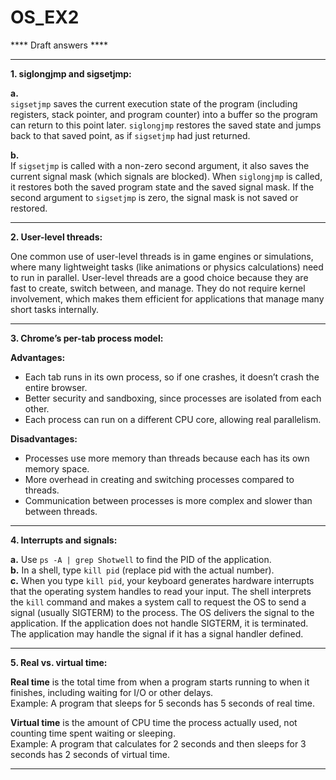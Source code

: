 # OS_EX2

**** Draft answers ****

---

**1. siglongjmp and sigsetjmp:**

**a.**  
`sigsetjmp` saves the current execution state of the program (including registers, stack pointer, and program counter) into a buffer so the program can return to this point later. `siglongjmp` restores the saved state and jumps back to that saved point, as if `sigsetjmp` had just returned.

**b.**  
If `sigsetjmp` is called with a non-zero second argument, it also saves the current signal mask (which signals are blocked). When `siglongjmp` is called, it restores both the saved program state and the saved signal mask. If the second argument to `sigsetjmp` is zero, the signal mask is not saved or restored.

---

**2. User-level threads:**

One common use of user-level threads is in game engines or simulations, where many lightweight tasks (like animations or physics calculations) need to run in parallel. User-level threads are a good choice because they are fast to create, switch between, and manage. They do not require kernel involvement, which makes them efficient for applications that manage many short tasks internally.

---

**3. Chrome’s per-tab process model:**

**Advantages:**
- Each tab runs in its own process, so if one crashes, it doesn’t crash the entire browser.
- Better security and sandboxing, since processes are isolated from each other.
- Each process can run on a different CPU core, allowing real parallelism.

**Disadvantages:**
- Processes use more memory than threads because each has its own memory space.
- More overhead in creating and switching processes compared to threads.
- Communication between processes is more complex and slower than between threads.

---

**4. Interrupts and signals:**

**a.** Use `ps -A | grep Shotwell` to find the PID of the application.  
**b.** In a shell, type `kill pid` (replace pid with the actual number).  
**c.** When you type `kill pid`, your keyboard generates hardware interrupts that the operating system handles to read your input. The shell interprets the `kill` command and makes a system call to request the OS to send a signal (usually SIGTERM) to the process. The OS delivers the signal to the application. If the application does not handle SIGTERM, it is terminated. The application may handle the signal if it has a signal handler defined.

---

**5. Real vs. virtual time:**

**Real time** is the total time from when a program starts running to when it finishes, including waiting for I/O or other delays.  
Example: A program that sleeps for 5 seconds has 5 seconds of real time.

**Virtual time** is the amount of CPU time the process actually used, not counting time spent waiting or sleeping.  
Example: A program that calculates for 2 seconds and then sleeps for 3 seconds has 2 seconds of virtual time.

--- 
